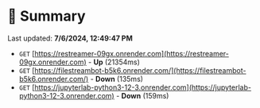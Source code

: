 # 📖 Summary
Last updated: **7/6/2024, 12:49:47 PM**

- `GET` [https://restreamer-09gx.onrender.com](https://restreamer-09gx.onrender.com) - **Up** (21354ms)
- `GET` [https://filestreambot-b5k6.onrender.com/](https://filestreambot-b5k6.onrender.com/) - **Down** (135ms)
- `GET` [https://jupyterlab-python3-12-3.onrender.com](https://jupyterlab-python3-12-3.onrender.com) - **Down** (159ms)
